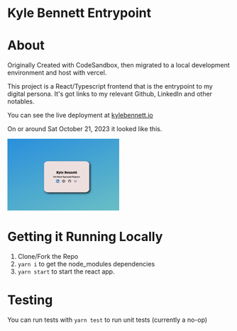 # Kyle Bennett Entrypoint

# About

Originally Created with CodeSandbox, then migrated to a local development environment and host with vercel.

This project is a React/Typescript frontend that is the entrypoint to my digital persona. It's got links to my relevant Github, LinkedIn and other notables.

You can see the live deployment at [kylebennett.io](https://kylebennett.io)

On or around Sat October 21, 2023 it looked like this.

<img alt='photo of the kylebennett.io landing page' src='./public/images/HeroImage.png' width='50%'/>

# Getting it Running Locally

1. Clone/Fork the Repo
2. `yarn i` to get the node_modules dependencies
3. `yarn start` to start the react app.

# Testing

You can run tests with `yarn test` to run unit tests (currently a no-op)
